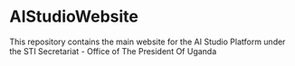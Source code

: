 # AIStudioWebsite
This repository contains the main website for the AI Studio Platform under the STI Secretariat - Office of The President Of Uganda
